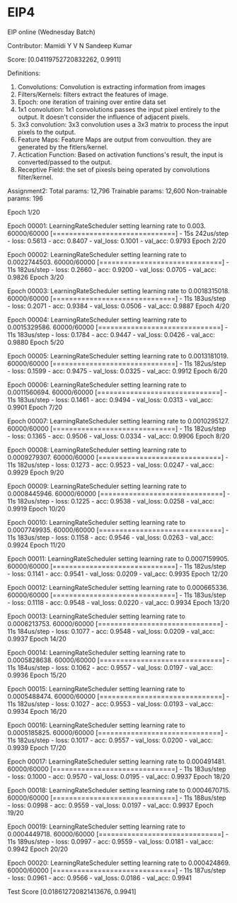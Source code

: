 # EIP4
EIP online (Wednesday Batch)

Contributor: Mamidi Y V N Sandeep Kumar 

Score: [0.04119752720832262, 0.9911]

Definitions:

1. Convolutions: Convolution is extracting information from images
2. Filters/Kernels: filters extract the features of image.
3. Epoch: one iteration of training over entire data set
4. 1x1 convolution: 1x1 convolutions passes the input pixel entirely to the output. It doesn't consider the influence of adjacent pixels.
5. 3x3 convolution: 3x3 convolution uses a 3x3 matrix to process the input pixels to the output. 
6. Feature Maps: Feature Maps are output from convoultion. they are generated by the fitlers/kernel. 
7. Actication Function: Based on activation functions's result, the input is converted/passed to the output. 
8. Receptive Field: the set of pixesls being operated by convolutions filter/kernel.

Assignment2:
Total params: 12,796
Trainable params: 12,600
Non-trainable params: 196


Epoch 1/20

Epoch 00001: LearningRateScheduler setting learning rate to 0.003.
60000/60000 [==============================] - 15s 242us/step - loss: 0.5613 - acc: 0.8407 - val_loss: 0.1001 - val_acc: 0.9793
Epoch 2/20

Epoch 00002: LearningRateScheduler setting learning rate to 0.0022744503.
60000/60000 [==============================] - 11s 182us/step - loss: 0.2660 - acc: 0.9200 - val_loss: 0.0705 - val_acc: 0.9826
Epoch 3/20

Epoch 00003: LearningRateScheduler setting learning rate to 0.0018315018.
60000/60000 [==============================] - 11s 183us/step - loss: 0.2071 - acc: 0.9384 - val_loss: 0.0506 - val_acc: 0.9887
Epoch 4/20

Epoch 00004: LearningRateScheduler setting learning rate to 0.0015329586.
60000/60000 [==============================] - 11s 183us/step - loss: 0.1784 - acc: 0.9447 - val_loss: 0.0426 - val_acc: 0.9880
Epoch 5/20

Epoch 00005: LearningRateScheduler setting learning rate to 0.0013181019.
60000/60000 [==============================] - 11s 182us/step - loss: 0.1599 - acc: 0.9475 - val_loss: 0.0325 - val_acc: 0.9912
Epoch 6/20

Epoch 00006: LearningRateScheduler setting learning rate to 0.0011560694.
60000/60000 [==============================] - 11s 183us/step - loss: 0.1461 - acc: 0.9494 - val_loss: 0.0313 - val_acc: 0.9901
Epoch 7/20

Epoch 00007: LearningRateScheduler setting learning rate to 0.0010295127.
60000/60000 [==============================] - 11s 182us/step - loss: 0.1365 - acc: 0.9506 - val_loss: 0.0334 - val_acc: 0.9906
Epoch 8/20

Epoch 00008: LearningRateScheduler setting learning rate to 0.0009279307.
60000/60000 [==============================] - 11s 182us/step - loss: 0.1273 - acc: 0.9523 - val_loss: 0.0247 - val_acc: 0.9929
Epoch 9/20

Epoch 00009: LearningRateScheduler setting learning rate to 0.0008445946.
60000/60000 [==============================] - 11s 182us/step - loss: 0.1225 - acc: 0.9538 - val_loss: 0.0258 - val_acc: 0.9919
Epoch 10/20

Epoch 00010: LearningRateScheduler setting learning rate to 0.0007749935.
60000/60000 [==============================] - 11s 183us/step - loss: 0.1158 - acc: 0.9546 - val_loss: 0.0263 - val_acc: 0.9924
Epoch 11/20

Epoch 00011: LearningRateScheduler setting learning rate to 0.0007159905.
60000/60000 [==============================] - 11s 182us/step - loss: 0.1141 - acc: 0.9541 - val_loss: 0.0209 - val_acc: 0.9935
Epoch 12/20

Epoch 00012: LearningRateScheduler setting learning rate to 0.000665336.
60000/60000 [==============================] - 11s 183us/step - loss: 0.1118 - acc: 0.9548 - val_loss: 0.0220 - val_acc: 0.9934
Epoch 13/20

Epoch 00013: LearningRateScheduler setting learning rate to 0.0006213753.
60000/60000 [==============================] - 11s 184us/step - loss: 0.1077 - acc: 0.9548 - val_loss: 0.0209 - val_acc: 0.9937
Epoch 14/20

Epoch 00014: LearningRateScheduler setting learning rate to 0.0005828638.
60000/60000 [==============================] - 11s 184us/step - loss: 0.1062 - acc: 0.9557 - val_loss: 0.0197 - val_acc: 0.9936
Epoch 15/20

Epoch 00015: LearningRateScheduler setting learning rate to 0.0005488474.
60000/60000 [==============================] - 11s 182us/step - loss: 0.1027 - acc: 0.9553 - val_loss: 0.0193 - val_acc: 0.9934
Epoch 16/20

Epoch 00016: LearningRateScheduler setting learning rate to 0.0005185825.
60000/60000 [==============================] - 11s 182us/step - loss: 0.1017 - acc: 0.9557 - val_loss: 0.0200 - val_acc: 0.9939
Epoch 17/20

Epoch 00017: LearningRateScheduler setting learning rate to 0.000491481.
60000/60000 [==============================] - 11s 183us/step - loss: 0.1000 - acc: 0.9570 - val_loss: 0.0195 - val_acc: 0.9937
Epoch 18/20

Epoch 00018: LearningRateScheduler setting learning rate to 0.0004670715.
60000/60000 [==============================] - 11s 188us/step - loss: 0.0998 - acc: 0.9559 - val_loss: 0.0197 - val_acc: 0.9937
Epoch 19/20

Epoch 00019: LearningRateScheduler setting learning rate to 0.0004449718.
60000/60000 [==============================] - 11s 189us/step - loss: 0.0997 - acc: 0.9559 - val_loss: 0.0181 - val_acc: 0.9942
Epoch 20/20

Epoch 00020: LearningRateScheduler setting learning rate to 0.000424869.
60000/60000 [==============================] - 11s 187us/step - loss: 0.0961 - acc: 0.9566 - val_loss: 0.0186 - val_acc: 0.9941

Test Score
[0.018612720821413676, 0.9941]
